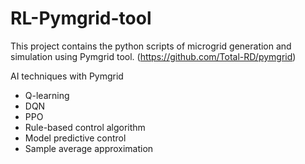 # RL-Pymgrid-tool

This project contains the python scripts of microgrid generation and simulation using Pymgrid tool. (https://github.com/Total-RD/pymgrid)

AI techniques with Pymgrid
* Q-learning
* DQN
* PPO
* Rule-based control algorithm
* Model predictive control
* Sample average approximation